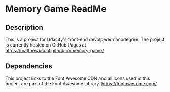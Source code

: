 # Memory Game ReadMe

## Description

This is a project for Udacity's front-end devolperer nanodegree. The project is currently hosted on GitHub Pages at https://matthewbcool.github.io/memory-game/


## Dependencies
This project links to the Font Awesome CDN and all icons used in this project are part of the Font Awesome Library. 
https://fontawesome.com/